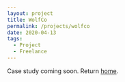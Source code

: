 ```yaml
---
layout: project
title: WolfCo
permalink: /projects/wolfco
date: 2020-04-13
tags:
  - Project
  - Freelance
---
```

Case study coming soon. Return [home](/).